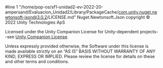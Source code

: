 #line 1 "/home/pop-os/sf1-unidad2-ev-2022-20-ampersand/Evaluacion_Unidad2/Library/PackageCache/com.unity.nuget.newtonsoft-json@3.0.2/LICENSE.md"
Nuget.Newtonsoft.Json copyright © 2022 Unity Technologies ApS

Licensed under the Unity Companion License for Unity-dependent projects--see [Unity Companion License](http://www.unity3d.com/legal/licenses/Unity_Companion_License).

Unless expressly provided otherwise, the Software under this license is made available strictly on an “AS IS” BASIS WITHOUT WARRANTY OF ANY KIND, EXPRESS OR IMPLIED. Please review the license for details on these and other terms and conditions.
